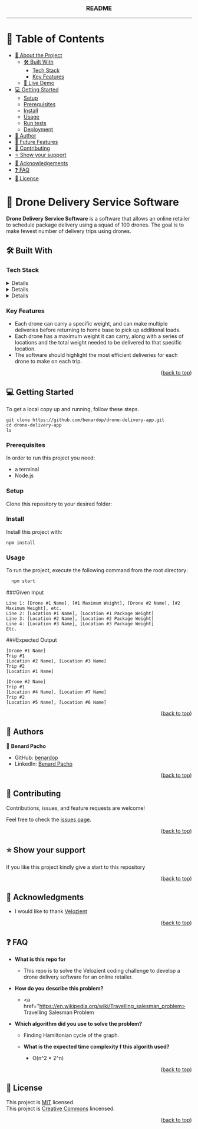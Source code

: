 <a name="readme-top"></a>
<div align="center">
  <h3><b>README</b></h3>
  <hr/>
</div>

<!-- TABLE OF CONTENTS -->

# 📗 Table of Contents

- [📖 About the Project](#about-project)
  - [🛠 Built With](#built-with)
    - [Tech Stack](#tech-stack)
    - [Key Features](#key-features)
  - [🚀 Live Demo](#live-demo)
- [💻 Getting Started](#getting-started)
  - [Setup](#setup)
  - [Prerequisites](#prerequisites)
  - [Install](#install)
  - [Usage](#usage)
  - [Run tests](#run-tests)
  - [Deployment](#triangular_flag_on_post-deployment)
- [👥 Author](#author)
- [🔭 Future Features](#future-features)
- [🤝 Contributing](#contributing)
- [⭐️ Show your support](#support)
- [🙏 Acknowledgements](#acknowledgements)
- [❓ FAQ](#faq)
- [📝 License](#license)

<!-- PROJECT DESCRIPTION -->

# 📖 Drone Delivery Service Software<a name="about-project"></a>

**Drone Delivery Service Software** is a software that allows an online retailer to schedule package delivery using a squad of 100 drones. The goal is to make fewest number of delivery trips using drones.

## 🛠 Built With <a name="built-with"></a>

### Tech Stack <a name="tech-stack"></a>

<details>
  <ul>
    <li>JavaScript</li>
  </ul>
</details>
<details>
  <ul>
    <li><a href="https://mochajs.org//">Mocha.js(Version: 10.2.0)</a></li>
  </ul>
</details>
<details>
  <ul>
    <li><a href="https://chaijs.org//">Chai.js(Version: 4.3.7)<a></li>
  </ul>
</details>



<!-- Features -->

### Key Features <a name="key-features"></a>

- Each drone can carry a specific weight, and can make multiple deliveries before returning
 to home base to pick up additional loads.
- Each drone has a maximum weight it can carry, along with a series of locations and the total weight needed to be delivered to that specific location.
- The software should highlight the most efficient deliveries for each drone to make on each trip.

<p align="right">(<a href="#readme-top">back to top</a>)</p>

<!-- GETTING STARTED -->

## 💻 Getting Started <a name="getting-started"></a>

To get a local copy up and running, follow these steps.
````
git clone https://github.com/benardop/drone-delivery-app.git
cd drone-delivery-app
ls
````
### Prerequisites

In order to run this project you need:

- a terminal
- Node.js

### Setup

Clone this repository to your desired folder:

<!--
Example commands:

```sh
  cd my-folder
  git clone https://github.com/benardop/drone-delivery-app.git
```
--->

### Install

Install this project with:

````
npm install
````

### Usage

To run the project, execute the following command from the root directory:

```sh
  npm start
```

###Given Input
```
Line 1: [Drone #1 Name], [#1 Maximum Weight], [Drone #2 Name], [#2 Maximum Weight], etc.
Line 2: [Location #1 Name], [Location #1 Package Weight]
Line 3: [Location #2 Name], [Location #2 Package Weight]
Line 4: [Location #3 Name], [Location #3 Package Weight]
Etc.
```
###Expected Output
```
[Drone #1 Name]
Trip #1
[Location #2 Name], [Location #3 Name]
Trip #2
[Location #1 Name]

[Drone #2 Name]
Trip #1
[Location #4 Name], [Location #7 Name]
Trip #2
[Location #5 Name], [Location #6 Name]
```
<p align="right">(<a href="#readme-top">back to top</a>)</p>

<!-- AUTHORS -->

## 👥 Authors <a name="author"></a>

👤 **Benard Pacho**

- GitHub: [benardop](https://github.com/benardop)
- LinkedIn: [Benard Pacho](https://www.linkedin.com/in/benardpacho/)

<p align="right">(<a href="#readme-top">back to top</a>)</p>

<!-- CONTRIBUTING -->

## 🤝 Contributing <a name="contributing"></a>

Contributions, issues, and feature requests are welcome!

Feel free to check the [issues page](../../issues/).

<p align="right">(<a href="#readme-top">back to top</a>)</p>

<!-- SUPPORT -->

## ⭐️ Show your support <a name="support"></a>

If you like this project kindly give a start to this repository

<p align="right">(<a href="#readme-top">back to top</a>)</p>

<!-- ACKNOWLEDGEMENTS -->

## 🙏 Acknowledgments <a name="acknowledgements"></a>

- I would like to thank [Velozient](https://www.velozient.com/)

<p align="right">(<a href="#readme-top">back to top</a>)</p>

<!-- FAQ (optional) -->

## ❓ FAQ <a name="faq"></a>

- **What is this repo for**

  - This repo is to solve the Velozient coding challenge to develop a drone delivery
   software for an online retailer.

- **How do you describe this problem?**
   - <a href="https://en.wikipedia.org/wiki/Travelling_salesman_problem>
     Travelling Salesman Problem
   </a>
- **Which algorithm did you use to solve the problem?**   
    - Finding Hamiltonian cycle of the graph.

  - **What is the expected time complexity f this algorith used?**
    - O(n^2 * 2^n)

<p align="right">(<a href="#readme-top">back to top</a>)</p>

<!-- LICENSE -->

## 📝 License <a name="license"></a>

This project is [MIT](./MIT.md) licensed.  
This project is [Creative Commons](https://creativecommons.org/licenses/by-nc/4.0/) lincensed.

<p align="right">(<a href="#readme-top">back to top</a>)</p>